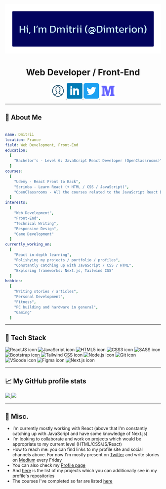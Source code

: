 <div align="center">
  <img src="https://raw.githubusercontent.com/Dimterion/Dimterion/main/GitHub_profile_header.png" alt="Header with the name." />
</div>

<h1 align="center">Web Developer / Front-End</h1>

<div align="center">
  <a href="https://dimterion.github.io/">
    <img height="50" src="https://github.com/Dimterion/Dimterion/blob/main/1814089_account_user_person_profile_avatar_icon.png" alt="Profile site icon" />
  </a>
  <a href="https://www.linkedin.com/in/dmitrii-p/">
    <img height="50" src="https://raw.githubusercontent.com/Dimterion/Dimterion/main/317725_linkedin_social_icon.png" alt="LinkedIn icon" />
  </a>
  <a href="https://twitter.com/Dimterion/">
    <img height="50" src="https://raw.githubusercontent.com/Dimterion/Dimterion/main/5296516_tweet_twitter_twitter%20logo_icon.png" alt="Twitter icon" />
  </a>
  <a href="https://medium.com/@dimterion/">
    <img height="50" src="https://raw.githubusercontent.com/Dimterion/Dimterion/main/8726096_medium_m_icon.png" alt="Medium icon" />
  </a>
</div>

---

<h2>👀 About Me</h2>

```yaml

name: Dmitrii
location: France
field: Web Development, Front-End
education:
  [
    "Bachelor’s - Level 6: JavaScript React Developer (OpenClassrooms)"
  ]
courses:
  [
    "Udemy - React Front to Back",
    "Scrimba - Learn React (+ HTML / CSS / JavaScript)",
    "OpenClassrooms - All the courses related to the JavaScript React Developer training program"
  ]
interests:
  [
    "Web Development",
    "Front-End",
    "Technical Writing",
    "Responsive Design",
    "Game Development"
  ]
currently_working_on:
  [
    "React in-depth learning",
    "Polishying my projects / portfolio / profiles",
    "Constantly catching up with JavaScript / CSS / HTML",
    "Exploring frameworks: Next.js, Tailwind CSS"
  ]
hobbies:
  [
    "Writing stories / articles",
    "Personal Development",
    "Fitness",
    "PC building and hardware in general",
    "Gaming"
  ]

```

---

<h2>🔧 Tech Stack</h2>
<div align="left">
  <img src="https://cdn.jsdelivr.net/gh/devicons/devicon/icons/react/react-original-wordmark.svg" alt="ReactJS icon" width="50" height="50" />
  <img src="https://cdn.jsdelivr.net/gh/devicons/devicon/icons/javascript/javascript-original.svg" alt="JavaScript icon" width="50" height="50" />
  <img src="https://cdn.jsdelivr.net/gh/devicons/devicon/icons/html5/html5-plain-wordmark.svg" alt="HTML5 icon" width="50" height="50" />
  <img src="https://cdn.jsdelivr.net/gh/devicons/devicon/icons/css3/css3-plain-wordmark.svg" alt="CSS3 icon" width="50" height="50" />
  <img src="https://cdn.jsdelivr.net/gh/devicons/devicon/icons/sass/sass-original.svg" alt="SASS icon" width="50" height="50" />
  <img src="https://cdn.jsdelivr.net/gh/devicons/devicon/icons/bootstrap/bootstrap-original-wordmark.svg" alt="Bootstrap icon" width="50" height="50" />
  <img src="https://cdn.jsdelivr.net/gh/devicons/devicon/icons/tailwindcss/tailwindcss-original-wordmark.svg" alt="Tailwind CSS icon" width="50" height="50" />
  <img src="https://cdn.jsdelivr.net/gh/devicons/devicon/icons/nodejs/nodejs-plain-wordmark.svg" alt="Node.js icon" width="50" height="50" />
  <img src="https://cdn.jsdelivr.net/gh/devicons/devicon/icons/git/git-plain-wordmark.svg" alt="Git icon" width="50" height="50" />
  <img src="https://cdn.jsdelivr.net/gh/devicons/devicon/icons/vscode/vscode-original-wordmark.svg" alt="VScode icon" width="50" height="50" />
  <img src="https://cdn.jsdelivr.net/gh/devicons/devicon/icons/figma/figma-original.svg" alt="Figma icon" width="50" height="50" /> 
  <img src="https://cdn.jsdelivr.net/gh/devicons/devicon/icons/nextjs/nextjs-original-wordmark.svg" alt="Next.js icon" width="50" height="50" />
</div>

---

<h2>📈 My GitHub profile stats</h2>
<a href="https://github.com/dimterion/">
  <img height="180em" src="https://github-readme-stats.vercel.app/api?username=dimterion&theme=react&show_icons=true" />
  <img height="180em" src="https://github-readme-stats.vercel.app/api/top-langs/?username=dimterion&theme=react&layout=compact" />
</a>

---

<h2>📝 Misc.</h2>

- I’m currently mostly working with React (above that I'm constantly catching up with JavaScript and have some knowledge of Next.js)
- I’m looking to collaborate and work on projects which would be appropriate to my current level (HTML/CSS/JS/React)
- How to reach me: you can find links to my profile site and social channels above. For now I'm mostly present on [Twitter](https://twitter.com/Dimterion) and write stories on [Medium](https://medium.com/@dimterion) every Friday
- You can also check my [Profile page](https://dimterion.github.io/)
- And [here](https://portfolio-site-dimterion.vercel.app/projects) is the list of my projects which you can additionally see in my profile's repositories
- The courses I've completed so far are listed [here](https://portfolio-site-dimterion.vercel.app/studies)
